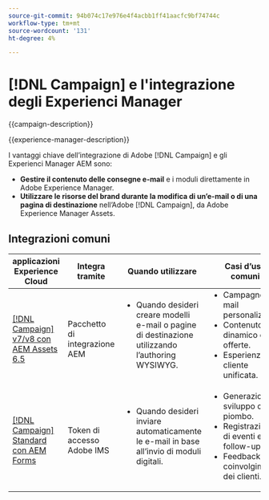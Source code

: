 ```yaml
---
source-git-commit: 94b074c17e976e4f4acbb1ff41aacfc9bf74744c
workflow-type: tm+mt
source-wordcount: '131'
ht-degree: 4%

---
```



# [!DNL Campaign] e l&#39;integrazione degli Experienci Manager

{{campaign-description}}

{{experience-manager-description}}

I vantaggi chiave dell’integrazione di Adobe [!DNL Campaign] e gli Experienci Manager AEM sono:

+ **Gestire il contenuto delle consegne e-mail** e i moduli direttamente in Adobe Experience Manager.
+ **Utilizzare le risorse del brand durante la modifica di un’e-mail o di una pagina di destinazione** nell’Adobe [!DNL Campaign], da Adobe Experience Manager Assets.

## Integrazioni comuni

<table>
    <thead>
        <tr>
            <th>applicazioni Experience Cloud</th>
            <th>Integra tramite</th>
            <th>Quando utilizzare</th>
            <th>Casi d’uso comuni</th>
        </tr>
    </thead>
    <tbody>
        <tr>
            <td><a href="../../integrations/tutorials/campaign-aem/campaign-v8-with-experience-manager.md" target="_blank" rel="noreferrer">[!DNL Campaign] v7/v8 con AEM Assets 6.5</a></td>
            <td>Pacchetto di integrazione AEM</td>
            <td>
                <ul style="margin-top: 0;">
                    <li>Quando desideri creare modelli e-mail o pagine di destinazione utilizzando l’authoring WYSIWYG.</li>
                </ul>
            </td>
            <td>
              <ul style="margin-top: 0;">
                <li>Campagne e-mail personalizzate.</li>
                <li>Contenuto dinamico e offerte.</li>
                <li>Esperienza cliente unificata.</li>
              </ul>
            </td>
        </tr>      
        <tr>
            <td><a href="https://experienceleague.adobe.com/docs/experience-manager-learn/forms/aem-forms-with-adobe-campaign/aem-forms-with-campaign-standard-getting-started-tutorial.html" target="_blank" rel="noreferrer">[!DNL Campaign] Standard con AEM Forms</a></td>
            <td>Token di accesso Adobe IMS</td>
            <td>
                <ul style="margin-top: 0;">
                    <li>Quando desideri inviare automaticamente le e-mail in base all’invio di moduli digitali.</li>
                </ul>
            </td>
            <td>
              <ul style="margin-top: 0;">
                <li>Generazione e sviluppo di piombo.</li>
                <li>Registrazioni di eventi e follow-up.</li>
                <li>Feedback e coinvolgimento dei clienti.</li>
              </ul>
            </td>
        </tr>              
    </tbody>          
</table>

